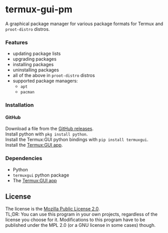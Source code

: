 # termux-gui-pm
A graphical package manager for various package formats for Termux and `proot-distro` distros.



### Features

- updating package lists
- upgrading packages
- installing packages
- uninstalling packages
- all of the above in `proot-distro` distros
- supported package managers:
  - `apt`
  - `pacman`


### Installation

#### GitHub

Download a file from the [GitHub releases](https://github.com/tareksander/termux-gui-pm/releases).  
Install python with `pkg install python`.  
Install the Termux:GUI python bindings with `pip install termuxgui`.  
Install the [Termux:GUI app](https://github.com/termux/termux-gui).



### Dependencies

- Python
- `termuxgui` python package
- The [Termux:GUI app](https://github.com/termux/termux-gui)


## License

The license is the [Mozilla Public License 2.0](https://www.mozilla.org/en-US/MPL/2.0/).  
TL;DR: You can use this program in your own projects, regardless of the license you choose for it. Modifications to this
program have to be published under the MPL 2.0 (or a GNU license in some cases) though.



